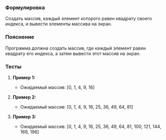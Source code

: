 
### Формулировка
Создать массив, каждый элемент которого равен квадрату своего индекса, и вывести элементы массива на экран.

### Пояснение
Программа должна создать массив, где каждый элемент равен квадрату его индекса, а затем вывести этот массив на экран.

### Тесты

1. **Пример 1:**
   - Ожидаемый массив: [0, 1, 4, 9, 16]
   
2. **Пример 2:**
   - Ожидаемый массив: [0, 1, 4, 9, 16, 25, 36, 49, 64, 81]

3. **Пример 3:**
   - Ожидаемый массив: [0, 1, 4, 9, 16, 25, 36, 49, 64, 81, 100, 121, 144, 169, 196]

